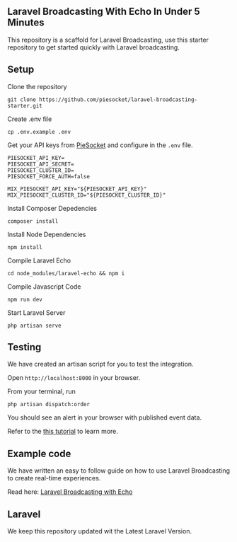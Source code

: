 ## Laravel Broadcasting With Echo In Under 5 Minutes
This repository is a scaffold for Laravel Broadcasting, use this starter repository to get started quickly with Laravel broadcasting. 

## Setup
Clone the repository
```
git clone https://github.com/piesocket/laravel-broadcasting-starter.git
```

Create .env file
```
cp .env.example .env
```

Get your API keys from [PieSocket](https://www.piesocket.com) and configure in the `.env` file.
```
PIESOCKET_API_KEY=
PIESOCKET_API_SECRET=
PIESOCKET_CLUSTER_ID=
PIESOCKET_FORCE_AUTH=false 

MIX_PIESOCKET_API_KEY="${PIESOCKET_API_KEY}"
MIX_PIESOCKET_CLUSTER_ID="${PIESOCKET_CLUSTER_ID}"
```

Install Composer Depedencies
```
composer install
```

Install Node Dependencies
```
npm install
```

Compile Laravel Echo
```
cd node_modules/laravel-echo && npm i
```

Compile Javascript Code
```
npm run dev
```

Start Laravel Server
```
php artisan serve
```

## Testing 
We have created an artisan script for you to test the integration.

Open `http://localhost:8000` in your browser.

From your terminal, run
```
php artisan dispatch:order
```

You should see an alert in your browser with published event data.

Refer to the  [this tutorial]((https://www.piesocket.com/blog/laravel-echo-broadcasting/)) to learn more.

## Example code
We have written an easy to follow guide on how to use Laravel Broadcasting to create real-time experiences.

Read here: [Laravel Broadcasting with Echo](https://www.piesocket.com/blog/laravel-echo-broadcasting/)

## Laravel
We keep this repository updated wit the Latest Laravel Version.